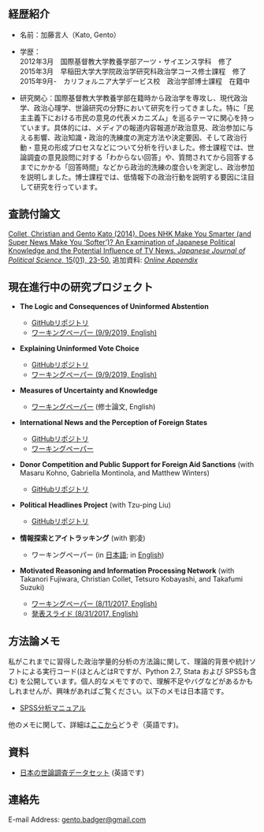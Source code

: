 ## 経歴紹介

 * 名前：加藤言人（Kato, Gento）

 * 学歴：<br>
   2012年3月　国際基督教大学教養学部アーツ・サイエンス学科　修了 <br>
   2015年3月　早稲田大学大学院政治学研究科政治学コース修士課程　修了 <br>
   2015年9月-　カリフォルニア大学デービス校　政治学部博士課程　在籍中

  * 研究関心：国際基督教大学教養学部在籍時から政治学を専攻し、現代政治学、政治心理学、世論研究の分野において研究を行ってきました。特に「民主主義下における市民の意見の代表メカニズム」を巡るテーマに関心を持っています。具体的には、メディアの報道内容報道が政治意見、政治参加に与える影響、政治知識・政治的洗練度の測定方法や決定要因、そして政治行動・意見の形成プロセスなどについて分析を行いました。修士課程では、世論調査の意見設問に対する「わからない回答」や、質問されてから回答するまでにかかる「回答時間」などから政治的洗練の度合いを測定し、政治参加を説明しました。博士課程では、低情報下の政治行動を説明する要因に注目して研究を行っています。

## 査読付論文

<a href="http://journals.cambridge.org/action/displayAbstract?fromPage=online&aid=9161950&fileId=S1468109913000339" target="_blank">Collet, Christian and Gento Kato (2014). Does NHK Make You Smarter (and Super News Make You ‘Softer’)? An Examination of Japanese Political Knowledge and the Potential Influence of TV News. <em>Japanese Journal of Political Science</em>, 15(01), 23-50.</a> 追加資料: <a href="https://github.com/gentok/gentok.github.io/raw/master/files/Appendix-Collet-Kato-2014.pdf" target="_blank"> *Online Appendix*</a>

## 現在進行中の研究プロジェクト

 * **The Logic and Consequences of Uninformed Abstention**
   * <a href="https://github.com/gentok/UninformedModel" target="_blank">GitHubリポジトリ</a> 
   * <a href="https://github.com/gentok/UninformedModel/raw/master/Kato2019thlo_main.pdf" target="_blank">ワーキングペーパー (9/9/2019, English)</a>


 * **Explaining Uninformed Vote Choice**
   * <a href="https://github.com/gentok/UninformedChoice" target="_blank">GitHubリポジトリ</a> 
   * <a href="https://github.com/gentok/UninformedChoice/raw/master/papers/Kato2019loba_v14.pdf" target="_blank">ワーキングペーパー (9/9/2019, English)</a>


 * **Measures of Uncertainty and Knowledge**
   * <a href="https://github.com/gentok/gentok.github.io/raw/master/files/Kato2014pawi_150301_Final_fixed.pdf" target="_blank">ワーキングペーパー</a> (修士論文, English)


 * **International News and the Perception of Foreign States**
   * <a href="https://github.com/gentok/Foreign_Image_News_Project" target="_blank">GitHubリポジトリ</a>
   * <a href="https://github.com/gentok/Foreign_Image_News_Project/blob/master/papers/Kato2017inne_171105.pdf" target="_blank">ワーキングペーパー</a>

 * **Donor Competition and Public Support for Foreign Aid Sanctions** (with Masaru Kohno, Gabriella Montinola, and Matthew Winters)
   * <a href="https://github.com/gentok/donorcompetition" target=" blank">GitHubリポジトリ</a>

 * **Political Headlines Project** (with Tzu-ping Liu)
   * <a href="https://github.com/gentok/Political_Headlines_Project" target="_blank">GitHubリポジトリ</a>


 * **情報探索とアイトラッキング** (with 劉凌)
   * ワーキングペーパー (in <a href="https://github.com/gentok/gentok.github.io/raw/master/files/%E5%8A%89%E3%83%BB%E5%8A%A0%E8%97%A4%EF%BC%882015%EF%BC%89150228final.pdf" target="_blank">日本語</a>; in <a href="https://github.com/gentok/gentok.github.io/raw/master/files/Kato2016dovo_160609.pdf" target="_blank">English</a>) <br>


 * **Motivated Reasoning and Information Processing Network** (with Takanori Fujiwara, Christian Collet, Tetsuro Kobayashi, and Takafumi Suzuki)
   *  <a href="https://github.com/gentok/gentok.github.io/raw/master/files/Motivation_and_InfoNet_170811_apsaFinal.pdf" target="_blank">ワーキングペーパー (8/11/2017, English)</a>
   *  <a href="https://github.com/gentok/gentok.github.io/raw/master/files/Motivation_and_InfoNet_PT170831handout.pdf" target="_blank">発表スライド (8/31/2017, English)</a>

## 方法論メモ

私がこれまでに習得した政治学量的分析の方法論に関して、理論的背景や統計ソフトによる実行コード(ほとんどはRですが、Python 2.7, Stata および SPSSも含む) を公開しています。個人的なメモですので、理解不足やバグなどがあるかもしれませんが、興味があればご覧ください。以下のメモは日本語です。
 * [SPSS分析マニュアル](https://github.com/gentok/Method_Notes/raw/master/notebooks/SPSS%20Manual%20141015.pdf)

他のメモに関して、詳細は[ここから](https://github.com/gentok/Method_Notes)どうぞ（英語です)。

## 資料

 * [日本の世論調査データセット](https://gentok.github.io/datasets.html) (英語です)

## 連絡先

E-mail Address: gento.badger@gmail.com
